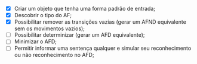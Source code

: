 - [x] Criar um objeto que tenha uma forma padrão de entrada;
- [x] Descobrir o tipo do AF;
- [x] Possibilitar remover as transições vazias (gerar um AFND equivalente sem os movimentos vazios);
- [ ] Possibilitar determinizar (gerar um AFD equivalente);
- [ ] Minimizar o AFD;
- [ ] Permitir informar uma sentença qualquer e simular seu reconhecimento ou não reconhecimento no AFD;